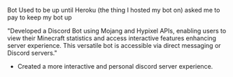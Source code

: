 Bot Used to be up until Heroku (the thing I hosted my bot on) asked me to pay to keep my bot up

"Developed a Discord Bot using Mojang and Hypixel APIs, enabling users to view their Minecraft statistics and access interactive features enhancing server experience. This versatile bot is accessible via direct messaging or Discord servers."
 - Created a more interactive and personal discord server experience. 

